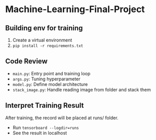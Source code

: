 # Machine-Learning-Final-Project

## Building env for training
1. Create a virtual environment
2. `pip install -r requirements.txt`

## Code Review
- `main.py`: Entry point and training loop
- `args.py`: Tuning hyperparameter
- `model.py`: Define model architecture
- `stack_image.py`: Handle reading image from folder and stack them

## Interpret Training Result
After training, the record will be placed at runs/ folder.
- Run `tensorboard --logdir=runs`
- See the result in localhost
